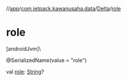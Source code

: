 //[app](../../../index.md)/[com.jetpack.kawanusaha.data](../index.md)/[Delta](index.md)/[role](role.md)

# role

[androidJvm]\

@SerializedName(value = &quot;role&quot;)

val [role](role.md): [String](https://kotlinlang.org/api/latest/jvm/stdlib/kotlin/-string/index.html)?
